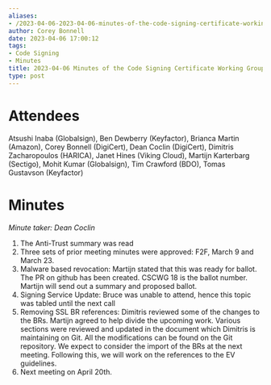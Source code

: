 ```yaml
---
aliases:
- /2023-04-06-2023-04-06-minutes-of-the-code-signing-certificate-working-group/
author: Corey Bonnell
date: 2023-04-06 17:00:12
tags:
- Code Signing
- Minutes
title: 2023-04-06 Minutes of the Code Signing Certificate Working Group
type: post
---
```


# Attendees

Atsushi Inaba (Globalsign), Ben Dewberry (Keyfactor), Brianca Martin (Amazon), Corey Bonnell (DigiCert), Dean Coclin (DigiCert), Dimitris Zacharopoulos (HARICA), Janet Hines (Viking Cloud), Martijn Karterbarg (Sectigo), Mohit Kumar (Globalsign), Tim Crawford (BDO), Tomas Gustavson (Keyfactor)

# Minutes

_Minute taker: Dean Coclin_

1. The Anti-Trust summary was read
1. Three sets of prior meeting minutes were approved: F2F, March 9 and March 23.
1. Malware based revocation: Martijn stated that this was ready for ballot. The PR on github has been created. CSCWG 18 is the ballot number. Martijn will send out a summary and proposed ballot.
1. Signing Service Update: Bruce was unable to attend, hence this topic was tabled until the next call
1. Removing SSL BR references: Dimitris reviewed some of the changes to the BRs. Martijn agreed to help divide the upcoming work. Various sections were reviewed and updated in the document which Dimitris is maintaining on Git. All the modifications can be found on the Git repository. We expect to consider the import of the BRs at the next meeting. Following this, we will work on the references to the EV guidelines.
1. Next meeting on April 20th.